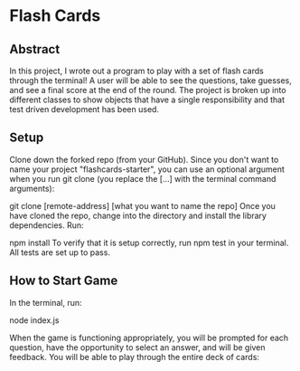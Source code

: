 # Flash Cards
## Abstract
In this project, I wrote out a program to play with a set of flash cards through the terminal! A user will be able to see the questions, take guesses, and see a final score at the end of the round.
The project is broken up into different classes to show objects that have a single responsibility and that test driven development has been used.

## Setup
Clone down the forked repo (from your GitHub). Since you don't want to name your project "flashcards-starter", you can use an optional argument when you run git clone (you replace the [...] with the terminal command arguments):

git clone [remote-address] [what you want to name the repo]
Once you have cloned the repo, change into the directory and install the library dependencies. Run:

npm install
To verify that it is setup correctly, run npm test in your terminal. All tests are set up to pass.

## How to Start Game
In the terminal, run:

node index.js

When the game is functioning appropriately, you will be prompted for each question, have the opportunity to select an answer, and will be given feedback. You will be able to play through the entire deck of cards:
